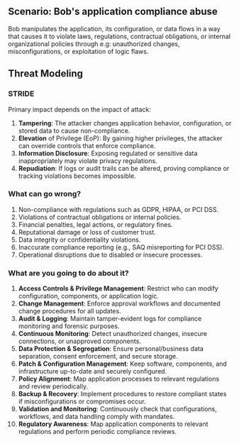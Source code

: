 ## Scenario: Bob's application compliance abuse

Bob manipulates the application, its configuration, or data flows in a way that causes it to violate laws, regulations, contractual obligations, or internal organizational policies through e.g: unauthorized changes, misconfigurations, or exploitation of logic flaws.

## Threat Modeling

### STRIDE

Primary impact depends on the impact of attack:

1. **Tampering**: The attacker changes application behavior, configuration, or stored data to cause non-compliance.
2. **Elevation** of Privilege (EoP): By gaining higher privileges, the attacker can override controls that enforce compliance.
3. **Information Disclosure**: Exposing regulated or sensitive data inappropriately may violate privacy regulations.
4. **Repudiation**: If logs or audit trails can be altered, proving compliance or tracking violations becomes impossible.

### What can go wrong?

1. Non-compliance with regulations such as GDPR, HIPAA, or PCI DSS.
2. Violations of contractual obligations or internal policies.
3. Financial penalties, legal actions, or regulatory fines.
4. Reputational damage or loss of customer trust.
5. Data integrity or confidentiality violations.
6. Inaccurate compliance reporting (e.g., SAQ misreporting for PCI DSS).
7. Operational disruptions due to disabled or insecure processes.

### What are you going to do about it?

1. **Access Controls & Privilege Management**: Restrict who can modify configuration, components, or application logic.
2. **Change Management**: Enforce approval workflows and documented change procedures for all updates.
3. **Audit & Logging**: Maintain tamper-evident logs for compliance monitoring and forensic purposes.
4. **Continuous Monitoring**: Detect unauthorized changes, insecure connections, or unapproved components.
5. **Data Protection & Segregation**: Ensure personal/business data separation, consent enforcement, and secure storage.
6. **Patch & Configuration Management**: Keep software, components, and infrastructure up-to-date and securely configured.
7. **Policy Alignment**: Map application processes to relevant regulations and review periodically.
8. **Backup & Recovery**: Implement procedures to restore compliant states if misconfigurations or compromises occur.
9. **Validation and Monitoring**: Continuously check that configurations, workflows, and data handling comply with mandates.
10. **Regulatory Awareness**: Map application components to relevant regulations and perform periodic compliance reviews.
